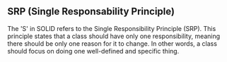 ## SRP (Single Responsability Principle)

The 'S' in SOLID refers to the Single Responsibility Principle (SRP). This principle states that a class should have only one responsibility, meaning there should be only one reason for it to change. In other words, a class should focus on doing one well-defined and specific thing.